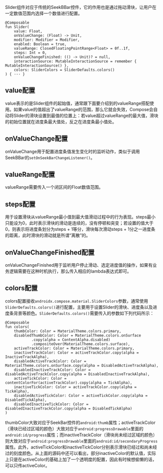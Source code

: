 Slider组件对应于传统的SeekBBar控件，它的作用也是通过拖动滑块，让用户在一定数值范围内选择一个数值进行配置。

```
@Composable
fun Slider(
    value: Float,
    onValueChange: (Float) -> Unit,
    modifier: Modifier = Modifier,
    enabled: Boolean = true,
    valueRange: ClosedFloatingPointRange<Float> = 0f..1f,
    steps: Int = 0,
    onValueChangeFinished: (() -> Unit)? = null,
    interactionSource: MutableInteractionSource = remember { MutableInteractionSource() },
    colors: SliderColors = SliderDefaults.colors()
) { ··· }
```

## value配置

value表示的是Slider组件的起始值，通常跟下面要介绍到的valueRange搭配使用。如果value的值超出了valueRange的范围，那么它就会失效，Compose会自动将Slider的滑块设置到最值的位置上：若value超过valueRange的最大值，滑块的初始位置就在进度条最大值处，反之在进度条最小值处。

## onValueChange配置

onValueChange用于配置进度条值发生变化时的监听动作，类似于调用SeekBBar的`setOnSeekBarChangeListener()`。

## valueRange配置

valueRange需要传入一个闭区间的Float数值范围。

## steps配置

用于设置滑块从valueRange最小值到最大值滑动过程中的行为表现。steps最小只能设为0，此时表示滑块的滑动是连续的，没有停顿和突变；若设置的值大于0，则表示将进度条划分为steps + 1等分，滑块每次滑动steps + 1分之一进度条的距离，此时滑块的滑动就是所谓“离散”的。

## onValueChangeFinished配置

onValueChangeFinished用于监听用户停止滑动、选定进度值的操作，如果有业务逻辑需要在这种时机执行，那么传入相应的lambda表达式即可。

## colors配置

colors配置接收`androidx.compose.material.SliderColors`参数，通常使用`SliderDefaults.colors()`进行配置，主要用于设置Slider的滑块、进度条以及进度条背景等颜色。`SliderDefaults.colors()`需要传入的参数如下列代码所示：

```
@Composable
fun colors(
    thumbColor: Color = MaterialTheme.colors.primary,
    disabledThumbColor: Color = MaterialTheme.colors.onSurface
            .copy(alpha = ContentAlpha.disabled)
            .compositeOver(MaterialTheme.colors.surface),
    activeTrackColor: Color = MaterialTheme.colors.primary,
    inactiveTrackColor: Color = activeTrackColor.copy(alpha = InactiveTrackAlpha),
    disabledActiveTrackColor: Color = MaterialTheme.colors.onSurface.copy(alpha = DisabledActiveTrackAlpha),
    disabledInactiveTrackColor: Color = disabledActiveTrackColor.copy(alpha = DisabledInactiveTrackAlpha),
    activeTickColor: Color = contentColorFor(activeTrackColor).copy(alpha = TickAlpha),
    inactiveTickColor: Color = activeTrackColor.copy(alpha = TickAlpha),
    disabledActiveTickColor: Color = activeTickColor.copy(alpha = DisabledTickAlpha),
    disabledInactiveTickColor: Color = disabledInactiveTrackColor.copy(alpha = DisabledTickAlpha)
)
```

thumbColor大致对应于SeekBar控件的`android:thumb`属性；activeTrackColor（滑块已经过区域的颜色）大致对应于`android:progressDrawable`里面的`android:id/progress`属性；而inactiveTrackColor（滑块尚未经过区域的颜色）则大致对应于`android:progressDrawable`里面的`android:id/secondaryProgress`属性。此外，activeTickColor和inactiveTickColor分别表示滑块已经过和尚未经过的刻度颜色。从上面的源码中还可以看出，部分inactiveColor的默认值，实际上只是在activeColor的基础上加了一个透明度的配置，因此有时候想偷懒的话，可以只传activeColor。
